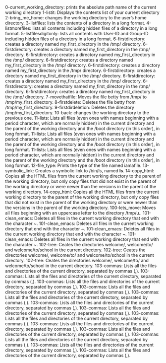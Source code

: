 0-current_working_directory: prints the absolute path name of the current working directory
1-listit: Displays the contents list of your current directory
2-bring_me_home: changes the working directory to the user’s home directory.
3-listfiles: lists the contents of a directory in a long format.
4-listmorefiles: lists all contents including hidden files of a directory in a long format.
5-listfilesdigitonly: lists all contents with User-ID and Group-ID including hidden files of a directory in a long format.
6-firstdirectory: creates a directory named my_first_directory in the /tmp/ directory. 
6-firstdirectory: creates a directory named my_first_directory in the /tmp/ directory. 
6-firstdirectory: creates a directory named my_first_directory in the /tmp/ directory. 
6-firstdirectory: creates a directory named my_first_directory in the /tmp/ directory. 
6-firstdirectory: creates a directory named my_first_directory in the /tmp/ directory. 
6-firstdirectory: creates a directory named my_first_directory in the /tmp/ directory. 
6-firstdirectory: creates a directory named my_first_directory in the /tmp/ directory. 
6-firstdirectory: creates a directory named my_first_directory in the /tmp/ directory. 
6-firstdirectory: creates a directory named my_first_directory in the /tmp/ directory. 
7-movethatfile: Moves the file betty from /tmp/ to /tmp/my_first_directory. 
8-firstdelete: Deletes the file betty from /tmp/my_first_directory. 
9-firstdirdeletion: Deletes the directory /tmp/my_first_directory. 
10-back: changes the working directory to the previous one. 
11-lists: Lists all files (even ones with names beginning with a period character, which are normally hidden) in the current directory and the parent of the working directory and the /boot directory (in this order), in long format. 
11-lists: Lists all files (even ones with names beginning with a period character, which are normally hidden) in the current directory and the parent of the working directory and the /boot directory (in this order), in long format. 
11-lists: Lists all files (even ones with names beginning with a period character, which are normally hidden) in the current directory and the parent of the working directory and the /boot directory (in this order), in long format. 
12-file_type: Prints the type of the file named iamafile.
13-symbolic_link: Creates a symbolic link to /bin/ls, named __ls__.
14-copy_html: Copies all the HTML files from the current working directory to the parent of the working directory, but only copy files that did not exist in the parent of the working directory or were newer than the versions in the parent of the working directory.
14-copy_html: Copies all the HTML files from the current working directory to the parent of the working directory, but only copy files that did not exist in the parent of the working directory or were newer than the versions in the parent of the working directory.
100-lets_move: Moves all files beginning with an uppercase letter to the directory /tmp/u..
101-clean_emacs:  Deletes all files in the current working directory that end with the character ~.
101-clean_emacs:  Deletes all files in the current working directory that end with the character ~.
101-clean_emacs:  Deletes all files in the current working directory that end with the character ~.
101-clean_emacs:  Deletes all files in the current working directory that end with the character ~.
102-tree:  Ceates the directories welcome/, welcome/to/ and welcome/to/school in the current directory.
102-tree:  Ceates the directories welcome/, welcome/to/ and welcome/to/school in the current directory.
102-tree:  Ceates the directories welcome/, welcome/to/ and welcome/to/school in the current directory.
103-commas: Lists all the files and directories of the current directory, separated by commas (,).
103-commas: Lists all the files and directories of the current directory, separated by commas (,).
103-commas: Lists all the files and directories of the current directory, separated by commas (,).
103-commas: Lists all the files and directories of the current directory, separated by commas (,).
103-commas: Lists all the files and directories of the current directory, separated by commas (,).
103-commas: Lists all the files and directories of the current directory, separated by commas (,).
103-commas: Lists all the files and directories of the current directory, separated by commas (,).
103-commas: Lists all the files and directories of the current directory, separated by commas (,).
103-commas: Lists all the files and directories of the current directory, separated by commas (,).
103-commas: Lists all the files and directories of the current directory, separated by commas (,).
103-commas: Lists all the files and directories of the current directory, separated by commas (,).
103-commas: Lists all the files and directories of the current directory, separated by commas (,).
103-commas: Lists all the files and directories of the current directory, separated by commas (,).
